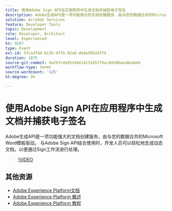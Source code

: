 ```yaml
---
title: 使用Adobe Sign API在应用程序中生成文档并捕获电子签名
description: Adobe生成API是一项功能强大的文档创建服务，由与您的数据合并的Microsoft Word模板驱动。 与Adobe Sign API结合使用时，开发人员可以轻松地生成动态文档，以便通过Sign工作流进行处理。
solution: Acrobat Services
feature: Developer Tools
topic: Development
role: Developer, Architect
level: Experienced
kt: 9207
type: Event
exl-id: 57ca3fd4-b135-4ffb-92a8-d64e595435f4
duration: 1875
source-git-commit: 9a297cda953d4414131657f9ac84580aea0eabeb
workflow-type: tm+mt
source-wordcount: '125'
ht-degree: 9%

---
```


# 使用Adobe Sign API在应用程序中生成文档并捕获电子签名

Adobe生成API是一项功能强大的文档创建服务，由与您的数据合并的Microsoft Word模板驱动。 与Adobe Sign API结合使用时，开发人员可以轻松地生成动态文档，以便通过Sign工作流进行处理。

>[!VIDEO](https://video.tv.adobe.com/v/338097/?quality=12&learn=on&hidetitle=true)

## 其他资源

- [Adobe Experience Platform文档](https://experienceleague.adobe.com/docs/experience-platform.html)
- [Adobe Experience Platform 概述](https://experienceleague.adobe.com/docs/experience-platform/landing/home.html?lang=zh-Hans)
- [Adobe Experience Platform 教程](https://experienceleague.adobe.com/docs/platform-learn/tutorials/overview.html?lang=en)
